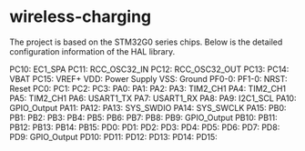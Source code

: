 # wireless-charging

The project is based on the STM32G0 series chips. Below is the detailed configuration information of the HAL library.

PC10: EC1_SPA
PC11: RCC_OSC32_IN
PC12: RCC_OSC32_OUT
PC13:
PC14: VBAT
PC15: VREF+
VDD: Power Supply
VSS: Ground
PF0-0:
PF1-0:
NRST: Reset
PC0:
PC1:
PC2:
PC3:
PA0:
PA1:
PA2:
PA3: TIM2_CH1
PA4: TIM2_CH1
PA5: TIM2_CH1
PA6: USART1_TX
PA7: USART1_RX
PA8:
PA9: I2C1_SCL
PA10: GPIO_Output
PA11:
PA12:
PA13: SYS_SWDIO
PA14: SYS_SWCLK
PA15:
PB0:
PB1:
PB2:
PB3:
PB4:
PB5:
PB6:
PB7:
PB8:
PB9: GPIO_Output
PB10:
PB11:
PB12:
PB13:
PB14:
PB15:
PD0:
PD1:
PD2:
PD3:
PD4:
PD5:
PD6:
PD7:
PD8:
PD9: GPIO_Output
PD10:
PD11:
PD12:
PD13:
PD14:
PD15:
